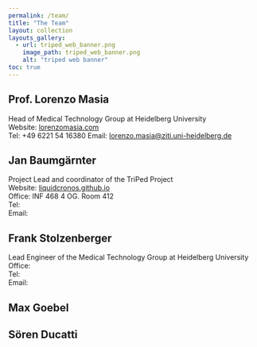 ```yaml
---
permalink: /team/
title: "The Team"
layout: collection
layouts_gallery:
  - url: triped_web_banner.png
    image_path: triped_web_banner.png
    alt: "triped web banner"
toc: true
---
```

## Prof. Lorenzo Masia 
Head of Medical Technology Group at Heidelberg University <br>
Website:  <a href="https://www.lorenzomasia.com/">lorenzomasia.com</a> <br>
Tel: 	+49 6221 54 16380
Email: lorenzo.masia@ziti.uni-heidelberg.de
## Jan Baumgärnter
Project Lead and coordinator of the TriPed Project <br>
Website:  <a href="https://liquidcronos.github.io/">liquidcronos.github.io</a> <br>
Office: INF 468 4 OG. Room 412 <br>
Tel: <br>
Email: <br>  
## Frank Stolzenberger
Lead Engineer of the Medical Technology Group at Heidelberg University <br>
Office: <br> 
Tel:   <br> 
Email: <br>   
## Max Goebel

## Sören Ducatti
